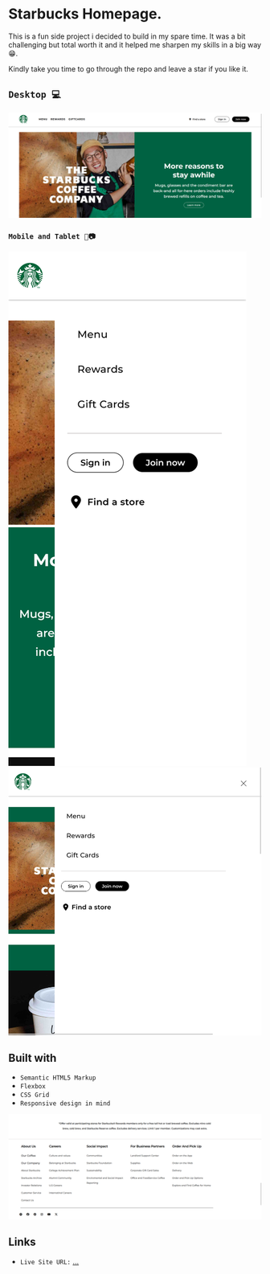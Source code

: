 # Starbucks Homepage.

This is a fun side project i decided to build in my spare time. It was a bit challenging but total worth it and it helped me sharpen my skills in a big way😁.

Kindly take you time to go through the repo and leave a star if you like it.

## `Desktop ‍💻`

![](./CoffeeTech/Desktop-Showcase.png)

### `Mobile and Tablet 📱📷`
![](./CoffeeTech/mobile-menu(3).png)
![](./CoffeeTech/tablet-menu.png)

## Built with

- `Semantic HTML5 Markup`
- `Flexbox`
- `CSS Grid`
- `Responsive design in mind`

 ![](./CoffeeTech/Screenshot%202025-05-03%20122753.png)

## Links

- `Live Site URL:` [...](https://comingsoon.com)

